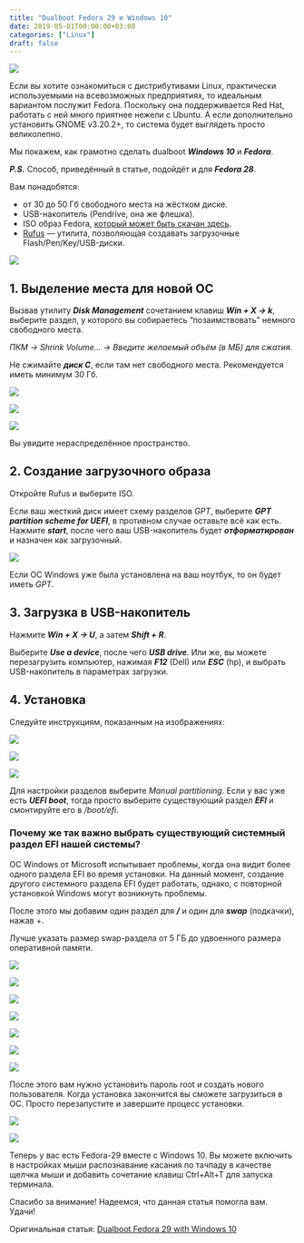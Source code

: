```yaml
---
title: "Dualboot Fedora 29 и Windows 10"
date: 2019-05-01T00:00:00+03:00
categories: ["Linux"]
draft: false
---
```


![](/posts/dualboot-fedora-29-и-windows-10/shapka9.jpg)

Если вы хотите ознакомиться с дистрибутивами Linux, практически используемыми на всевозможных предприятиях, то идеальным
вариантом послужит Fedora. Поскольку она поддерживается Red Hat, работать с ней много приятнее нежели с Ubuntu. А если
дополнительно установить GNOME v3.20.2+, то система будет выглядеть просто великолепно.

Мы покажем, как грамотно сделать dualboot **_Windows 10_** и **_Fedora_**.

**_P.S._** Способ, приведённый в статье, подойдёт и для **_Fedora 28_**.

Вам понадобятся:

- от 30 до 50 Гб свободного места на жёстком диске.
- USB-накопитель (Pendrive, она же флешка).
- ISO образ Fedora, [который может быть скачан здесь](https://getfedora.org/en/workstation/download/).
- [Rufus](https://rufus.ie/) — утилита, позволяющая создавать загрузочные Flash/Pen/Key/USB-диски.

![](https://i.imgur.com/YmlWHFe.png)

## 1. Выделение места для новой ОС

Вызвав утилиту **_Disk Management_** сочетанием клавиш **_Win + X -> k_**, выберите раздел, у которого вы собираетесь
“позаимствовать” немного свободного места.

_ПКМ -> Shrink Volume… -> Введите желаемый объём (в МБ) для сжатия._

Не сжимайте **_диск C_**, если там нет свободного места. Рекомендуется иметь минимум 30 Гб.

![](https://i.imgur.com/ok9Qjcw.png)

![](https://i.imgur.com/u0oTX8U.png)

![](https://i.imgur.com/Tp2aDEx.png)

Вы увидите нераспределённое пространство.

## 2. Создание загрузочного образа

Откройте Rufus и выберите ISO.

Если ваш жесткий диск имеет схему разделов _GPT_, выберите **_GPT partition scheme for UEFI_**, в противном случае оставьте
всё как есть. Нажмите **_start_**, после чего ваш USB-накопитель будет **_отформатирован_** и назначен как загрузочный.

![](https://i.imgur.com/pjpRPXD.png)

Если ОС Windows уже была установлена на ваш ноутбук, то он будет иметь _GPT_.

## 3. Загрузка в USB-накопитель

Нажмите **_Win + X -> U_**, а затем **_Shift + R_**.

Выберите **_Use a device_**, после чего **_USB drive_**. Или же, вы можете перезагрузить компьютер, нажимая **_F12_** (Dell)
или **_ESC_** (hp), и выбрать USB-накопитель в параметрах загрузки.

## 4. Установка

Следуйте инструкциям, показанным на изображениях:

![](https://i.imgur.com/60Tpbhb.png)

![](https://i.imgur.com/atcS5G5.png)

![](https://i.imgur.com/BjCv9bi.png)

Для настройки разделов выберите _Manual partitioning_. Если у вас уже есть **_UEFI boot_**, тогда просто выберите
существующий раздел **_EFI_** и смонтируйте его в _/boot/efi_.

### Почему же так важно выбрать существующий системный раздел EFI нашей системы?

ОС Windows от Microsoft испытывает проблемы, когда она видит более одного раздела EFI во время установки. На данный момент,
создание другого системного раздела EFI будет работать, однако, с повторной установкой Windows могут возникнуть проблемы.

После этого мы добавим один раздел для **_/_** и один для **_swap_** (подкачки), нажав +.

Лучше указать размер swap-раздела от 5 ГБ до удвоенного размера оперативной памяти.

![](https://i.imgur.com/l4Nztaa.png)

![](https://i.imgur.com/7AJMcn3.png)

![](https://i.imgur.com/ecsy54X.png)

![](https://i.imgur.com/Q2tR1mU.png)

![](https://i.imgur.com/GEs4saJ.png)

![](https://i.imgur.com/rbntyyZ.png)

![](https://i.imgur.com/VT7ZYMV.png)

После этого вам нужно установить пароль root и создать нового пользователя. Когда установка закончится вы сможете
загрузиться в ОС. Просто перезапустите и завершите процесс установки.

![](https://i.imgur.com/Ph4utu5.png)

![](https://i.imgur.com/Rs39AW7.png)

Теперь у вас есть Fedora-29 вместе с Windows 10. Вы можете включить в настройках мыши распознавание касания по тачпаду в
качестве щелчка мыши и добавить сочетание клавиш Ctrl+Alt+T для запуска терминала.

Спасибо за внимание! Надеемся, что данная статья помогла вам. Удачи!

Оригинальная статья: [Dualboot Fedora 29 with Windows 10](https://geeksocket.in/blog/dualboot-fedora-windows/)

